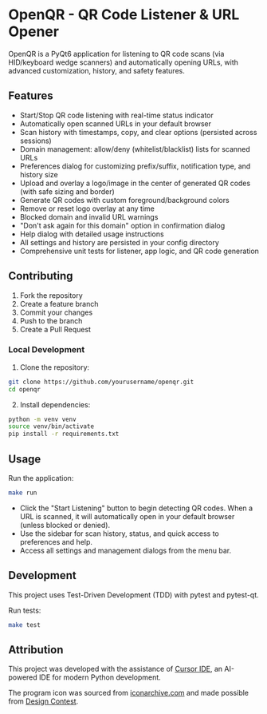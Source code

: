 # OpenQR - QR Code Listener & URL Opener

OpenQR is a PyQt6 application for listening to QR code scans (via HID/keyboard wedge scanners) and automatically opening URLs, with advanced customization, history, and safety features.

## Features

- Start/Stop QR code listening with real-time status indicator
- Automatically open scanned URLs in your default browser
- Scan history with timestamps, copy, and clear options (persisted across sessions)
- Domain management: allow/deny (whitelist/blacklist) lists for scanned URLs
- Preferences dialog for customizing prefix/suffix, notification type, and history size
- Upload and overlay a logo/image in the center of generated QR codes (with safe sizing and border)
- Generate QR codes with custom foreground/background colors
- Remove or reset logo overlay at any time
- Blocked domain and invalid URL warnings
- "Don't ask again for this domain" option in confirmation dialog
- Help dialog with detailed usage instructions
- All settings and history are persisted in your config directory
- Comprehensive unit tests for listener, app logic, and QR code generation

## Contributing

1. Fork the repository
2. Create a feature branch
3. Commit your changes
4. Push to the branch
5. Create a Pull Request

### Local Development

1. Clone the repository:
```bash
git clone https://github.com/yourusername/openqr.git
cd openqr
```

2. Install dependencies:
```bash
python -m venv venv
source venv/bin/activate
pip install -r requirements.txt
```

## Usage

Run the application:
```bash
make run
```

- Click the "Start Listening" button to begin detecting QR codes. When a URL is scanned, it will automatically open in your default browser (unless blocked or denied).
- Use the sidebar for scan history, status, and quick access to preferences and help.
- Access all settings and management dialogs from the menu bar.

## Development

This project uses Test-Driven Development (TDD) with pytest and pytest-qt.

Run tests:
```bash
make test
```


## Attribution

This project was developed with the assistance of [Cursor IDE](https://www.cursor.so/), an AI-powered IDE for modern Python development.

The program icon was sourced from [iconarchive.com](https://www.iconarchive.com/show/ecommerce-business-icons-by-designcontest/bar-code-icon.html) and made possible from [Design Contest](https://www.designcontest.com/).
